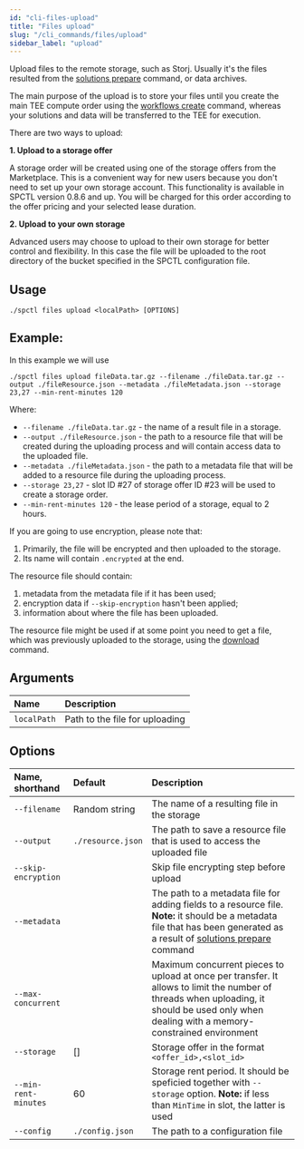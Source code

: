 ```yaml
---
id: "cli-files-upload"
title: "Files upload"
slug: "/cli_commands/files/upload"
sidebar_label: "upload"
---
```


Upload files to the remote storage, such as Storj. Usually it's the files resulted from the [solutions prepare](/developers/cli_commands/solutions/prepare) command, or data archives. 

The main purpose of the upload is to store your files until you create the main TEE compute order using the [workflows create](/developers/cli_commands/workflows/create) command, whereas your solutions and data will be transferred to the TEE for execution.


There are two ways to upload:

**1. Upload to a storage offer** 
 
A storage order will be created using one of the storage offers from the Marketplace. This is a convenient way for new users because you don't need to set up your own storage account. This functionality is available in SPCTL version 0.8.6 and up. You will be charged for this order according to the offer pricing and your selected lease duration.

**2. Upload to your own storage**

Advanced users may choose to upload to their own storage for better control and flexibility. In this case the file will be uploaded to the root directory of the bucket specified in the SPCTL configuration file.

## Usage

```
./spctl files upload <localPath> [OPTIONS]
```

## Example:

In this example we will use 

```
./spctl files upload fileData.tar.gz --filename ./fileData.tar.gz --output ./fileResource.json --metadata ./fileMetadata.json --storage 23,27 --min-rent-minutes 120
```

Where:
* `--filename ./fileData.tar.gz` - the name of a result file in a storage.
* `--output ./fileResource.json` - the path to a resource file that will be created during the uploading process and will contain access data to the uploaded file.
* `--metadata ./fileMetadata.json` - the path to a metadata file that will be added to a resource file during the uploading process.
* `--storage 23,27` - slot ID #27 of storage offer ID #23 will be used to create a storage order.
* `--min-rent-minutes 120` - the lease period of a storage, equal to 2 hours.

If you are going to use encryption, please note that:

1. Primarily, the file will be encrypted and then uploaded to the storage. 
2. Its name will contain `.encrypted` at the end.

The resource file should contain:
1. metadata from the metadata file if it has been used;
2. encryption data if `--skip-encryption` hasn't been applied;
3. information about where the file has been uploaded.

The resource file might be used if at some point you need to get a file, which was previously uploaded to the storage, using the [download](/developers/cli_commands/files/download) command.

## Arguments

|**Name**| **Description**                |
| :- |:-------------------------------|
|`localPath`| Path to the file for uploading |

## Options

| **Name, shorthand**  | **Default**       | **Description**                                                                                                                                                                                                         |
|:---------------------|:------------------|:------------------------------------------------------------------------------------------------------------------------------------------------------------------------------------------------------------------------|
| `--filename`         | Random string     | The name of a resulting file in the storage                                                                                                                                                                             |
| `--output`           | `./resource.json` | The path to save a resource file that is used to access the uploaded file                                                                                                                                               |
| `--skip-encryption`  |                   | Skip file encrypting step before upload                                                                                                                                                                                 |
| `--metadata`         |                   | The path to a metadata file for adding fields to a resource file. **Note:** it should be a metadata file that has been generated as a result of [solutions prepare](/developers/cli_commands/solutions/prepare) command |
| `--max-concurrent`   |             | Maximum concurrent pieces to upload at once per transfer. It allows to limit the number of threads when uploading, it should be used only when dealing with a memory-constrained environment                            |
| `--storage`          | []                | Storage offer in the format `<offer_id>,<slot_id>`                                                                                                                                                                      |
| `--min-rent-minutes` | 60                | Storage rent period. It should be speficied together with `--storage` option. **Note:** if less than `MinTime` in slot, the latter is used                                                                              |
| `--config`           | `./config.json`   | The path to a configuration file                                                                                                                                                                                        |

